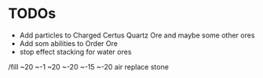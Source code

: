 # TODOs

* Add particles to Charged Certus Quartz Ore and maybe some other ores
* Add som abilities to Order Ore
* stop effect stacking for water ores

/fill ~20 ~-1 ~20 ~-20 ~-15 ~-20 air replace stone